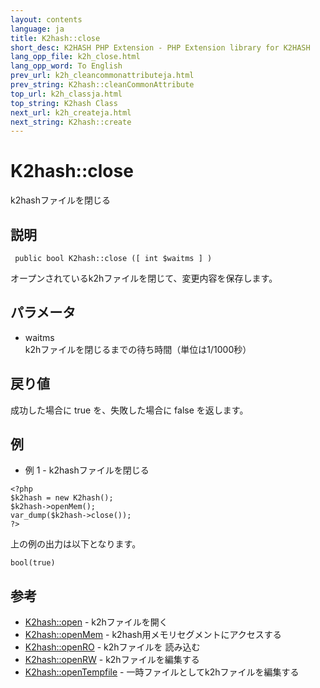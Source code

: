 ```yaml
---
layout: contents
language: ja
title: K2hash::close
short_desc: K2HASH PHP Extension - PHP Extension library for K2HASH
lang_opp_file: k2h_close.html
lang_opp_word: To English
prev_url: k2h_cleancommonattributeja.html
prev_string: K2hash::cleanCommonAttribute
top_url: k2h_classja.html
top_string: K2hash Class
next_url: k2h_createja.html
next_string: K2hash::create
---
```


# K2hash::close
k2hashファイルを閉じる

## 説明
```
 public bool K2hash::close ([ int $waitms ] )
```
オープンされているk2hファイルを閉じて、変更内容を保存します。

## パラメータ
- waitms  
k2hファイルを閉じるまでの待ち時間（単位は1/1000秒）

## 戻り値
成功した場合に true を、失敗した場合に false を返します。 

## 例
- 例 1 - k2hashファイルを閉じる
```
<?php
$k2hash = new K2hash();
$k2hash->openMem();
var_dump($k2hash->close());
?>
```
上の例の出力は以下となります。
```
bool(true)
```

## 参考
- [K2hash::open](k2h_openja.html) - k2hファイルを開く
- [K2hash::openMem](k2h_openmemja.html) - k2hash用メモリセグメントにアクセスする
- [K2hash::openRO](k2h_openroja.html) - k2hファイルを 読み込む
- [K2hash::openRW](k2h_openrwja.html) - k2hファイルを編集する
- [K2hash::openTempfile](k2h_opentempfileja.html) - 一時ファイルとしてk2hファイルを編集する
